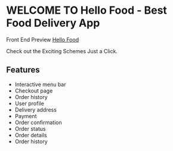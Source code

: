 # WELCOME TO Hello Food - Best Food Delivery App

Front End Preview [Hello Food](https://hellofood-44499.web.app/)

Check out the Exciting Schemes Just a Click.

## Features

- Interactive menu bar
- Checkout page
- Order history
- User profile
- Delivery address
- Payment
- Order confirmation
- Order status
- Order details
- Order history
